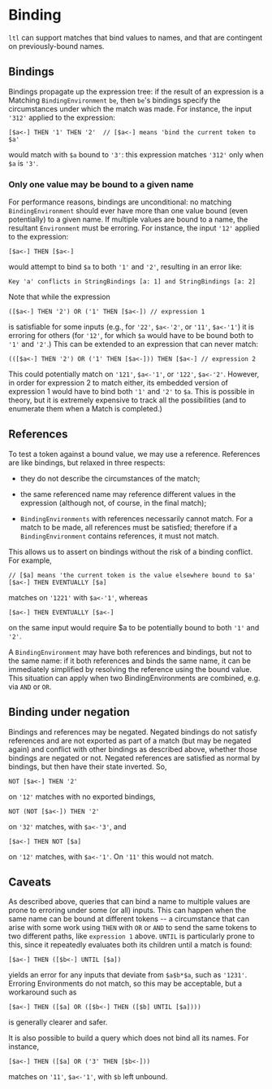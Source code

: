 # Binding

`ltl` can support matches that bind values to names, and that are contingent on
previously-bound names.  

## Bindings

Bindings propagate up the expression tree: if the result of an expression is a
Matching `BindingEnvironment` `be`, then `be`'s bindings specify the
circumstances under which the match was made.  For instance, the input `'312'`
applied to the expression:

    [$a<-] THEN '1' THEN '2'  // [$a<-] means 'bind the current token to $a'

would match with `$a` bound to `'3'`: this expression matches `'312'` only when
`$a` is `'3'`.

### Only one value may be bound to a given name

For performance reasons, bindings are unconditional: no matching
`BindingEnvironment` should ever have more than one value bound (even
potentially) to a given name.  If multiple values are bound to a name, the
resultant `Environment` must be erroring.  For instance, the input `'12'`
applied to the expression:

    [$a<-] THEN [$a<-]

would attempt to bind `$a` to both `'1'` and `'2'`, resulting in an error like:

    Key 'a' conflicts in StringBindings [a: 1] and StringBindings [a: 2]

Note that while the expression

    ([$a<-] THEN '2') OR ('1' THEN [$a<-]) // expression 1

is satisfiable for some inputs (e.g., for `'22'`, `$a<-'2'`, or `'11'`,
`$a<-'1'`) it is erroring for others (for `'12'`, for which `$a` would have to
be bound both to `'1'` and `'2'`.)  This can be extended to an expression that
can never match:

    (([$a<-] THEN '2') OR ('1' THEN [$a<-])) THEN [$a<-] // expression 2

This could potentially match on `'121'`, `$a<-'1'`, or `'122'`, `$a<-'2'`.
However, in order for expression 2 to match either, its embedded version of
expression 1 would have to bind both `'1'` and `'2'` to `$a`.  This is possible
in theory, but it is extremely expensive to track all the possibilities (and to
enumerate them when a Match is completed.)

## References

To test a token against a bound value, we may use a reference.  References are
like bindings, but relaxed in three respects:

* they do not describe the circumstances of the match;

* the same referenced name may reference different values in the expression
  (although not, of course, in the final match);

* `BindingEnvironments` with references necessarily cannot match.  For a match
  to be made, all references must be satisfied; therefore if a
  `BindingEnvironment` contains references, it must not match.

This allows us to assert on bindings without the risk of a binding conflict.
For example,

    // [$a] means 'the current token is the value elsewhere bound to $a'
    [$a<-] THEN EVENTUALLY [$a]

matches on `'1221'` with `$a<-'1'`, whereas

    [$a<-] THEN EVENTUALLY [$a<-]

on the same input would require $a to be potentially bound to both `'1'` and
`'2'`.

A `BindingEnvironment` may have both references and bindings, but not to the
same name: if it both references and binds the same name, it can be
immediately simplified by resolving the reference using the bound value.
This situation can apply when two BindingEnvironments are combined, e.g. via
`AND` or `OR`.

## Binding under negation

Bindings and references may be negated.  Negated bindings do not satisfy
references and are not exported as part of a match (but may be negated
again) and conflict with other bindings as described above, whether those
bindings are negated or not.  Negated references are satisfied as normal by
bindings, but then have their state inverted.  So,

    NOT [$a<-] THEN '2'

on `'12'` matches with no exported bindings,

    NOT (NOT [$a<-]) THEN '2'

on `'32'` matches, with `$a<-'3'`, and

    [$a<-] THEN NOT [$a]

on `'12'` matches, with `$a<-'1'`.  On `'11'` this would not match.

## Caveats

As described above, queries that can bind a name to multiple values are prone to
erroring under some (or all) inputs.  This can happen when the same name can be
bound at different tokens -- a circumstance that can arise with some work using
`THEN` with `OR` or `AND` to send the same tokens to two different paths, like
`expression 1` above.  `UNTIL` is particularly prone to this, since it
repeatedly evaluates both its children until a match is found:

    [$a<-] THEN ([$b<-] UNTIL [$a])

yields an error for any inputs that deviate from `$a$b*$a`, such as `'1231'`.
Erroring Environments do not match, so this may be acceptable, but a workaround
such as 

    [$a<-] THEN ([$a] OR ([$b<-] THEN ([$b] UNTIL [$a])))

is generally clearer and safer.

It is also possible to build a query which does not bind all its names.  For
instance,

    [$a<-] THEN ([$a] OR ('3' THEN [$b<-]))

matches on `'11'`, `$a<-'1'`, with `$b` left unbound.
